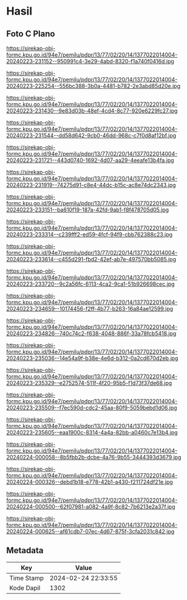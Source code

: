 # Hasil

## Foto C Plano

https://sirekap-obj-formc.kpu.go.id/94e7/pemilu/pdpr/13/77/02/20/14/1377022014004-20240223-231152--950991c4-3e29-4abd-8320-f1a740f0416d.jpg

https://sirekap-obj-formc.kpu.go.id/94e7/pemilu/pdpr/13/77/02/20/14/1377022014004-20240223-225254--556bc388-3b0a-4481-b782-2e3abd85d20e.jpg

https://sirekap-obj-formc.kpu.go.id/94e7/pemilu/pdpr/13/77/02/20/14/1377022014004-20240223-231430--9e83d03b-48ef-4cd4-8c77-920e6229fc27.jpg

https://sirekap-obj-formc.kpu.go.id/94e7/pemilu/pdpr/13/77/02/20/14/1377022014004-20240223-231544--dd58d642-9cb0-46dd-968c-c7f0d8af12bf.jpg

https://sirekap-obj-formc.kpu.go.id/94e7/pemilu/pdpr/13/77/02/20/14/1377022014004-20240223-231721--443d0740-1692-4d07-aa29-4eeafe13b4fa.jpg

https://sirekap-obj-formc.kpu.go.id/94e7/pemilu/pdpr/13/77/02/20/14/1377022014004-20240223-231919--74275d91-c8e4-44dc-b15c-ac8e74dc2343.jpg

https://sirekap-obj-formc.kpu.go.id/94e7/pemilu/pdpr/13/77/02/20/14/1377022014004-20240223-233151--ba610f19-187a-42fd-9ab1-f8f478705d05.jpg

https://sirekap-obj-formc.kpu.go.id/94e7/pemilu/pdpr/13/77/02/20/14/1377022014004-20240223-233314--c239fff2-ed59-4fcf-94f9-cbb762388c23.jpg

https://sirekap-obj-formc.kpu.go.id/94e7/pemilu/pdpr/13/77/02/20/14/1377022014004-20240223-233614--c455d291-fbd2-42ef-ab7e-497570bb5085.jpg

https://sirekap-obj-formc.kpu.go.id/94e7/pemilu/pdpr/13/77/02/20/14/1377022014004-20240223-233720--9c2a56fc-6113-4ca2-9ca1-51b926698cec.jpg

https://sirekap-obj-formc.kpu.go.id/94e7/pemilu/pdpr/13/77/02/20/14/1377022014004-20240223-234659--10174456-f2ff-4b77-b263-16a84ae12599.jpg

https://sirekap-obj-formc.kpu.go.id/94e7/pemilu/pdpr/13/77/02/20/14/1377022014004-20240223-234826--740c74c2-f638-4048-886f-33a78fcb5418.jpg

https://sirekap-obj-formc.kpu.go.id/94e7/pemilu/pdpr/13/77/02/20/14/1377022014004-20240223-235036--14e54a9f-b38e-4e6d-b312-0a2cd670d2eb.jpg

https://sirekap-obj-formc.kpu.go.id/94e7/pemilu/pdpr/13/77/02/20/14/1377022014004-20240223-235329--e2752574-511f-4f20-95b5-f1d73f37de68.jpg

https://sirekap-obj-formc.kpu.go.id/94e7/pemilu/pdpr/13/77/02/20/14/1377022014004-20240223-235509--f7ec590d-cdc2-45aa-80f9-5059bebd1d06.jpg

https://sirekap-obj-formc.kpu.go.id/94e7/pemilu/pdpr/13/77/02/20/14/1377022014004-20240223-235605--eaa1900c-8314-4a4a-82bb-a0460c7e13b4.jpg

https://sirekap-obj-formc.kpu.go.id/94e7/pemilu/pdpr/13/77/02/20/14/1377022014004-20240224-000058--8b5fbb2b-dcbe-4a76-9b55-3444393d3679.jpg

https://sirekap-obj-formc.kpu.go.id/94e7/pemilu/pdpr/13/77/02/20/14/1377022014004-20240224-000326--debd1b18-e778-42b1-a430-f211724df21e.jpg

https://sirekap-obj-formc.kpu.go.id/94e7/pemilu/pdpr/13/77/02/20/14/1377022014004-20240224-000500--62f07981-a082-4a9f-8c82-7b6213e2a37f.jpg

https://sirekap-obj-formc.kpu.go.id/94e7/pemilu/pdpr/13/77/02/20/14/1377022014004-20240224-000625--af61cdb7-07ec-4d67-875f-3cfa2031c842.jpg


## Metadata

| Key        | Value               |
| ---------- | ------------------- |
| Time Stamp | 2024-02-24 22:33:55 |
| Kode Dapil | 1302                |



